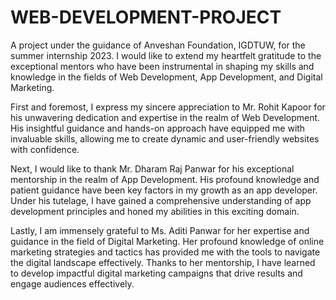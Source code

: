 # WEB-DEVELOPMENT-PROJECT
A project under the guidance of Anveshan Foundation, IGDTUW, for the summer internship 2023.
I would like to extend my heartfelt gratitude to the exceptional mentors who have been instrumental in shaping my skills and knowledge in the fields of Web Development, App Development, and Digital Marketing.


First and foremost, I express my sincere appreciation to Mr. Rohit Kapoor for his unwavering dedication and expertise in the realm of Web Development. His insightful guidance and hands-on approach have equipped me with invaluable skills, allowing me to create dynamic and user-friendly websites with confidence.


Next, I would like to thank Mr. Dharam Raj Panwar for his exceptional mentorship in the realm of App Development. His profound knowledge and patient guidance have been key factors in my growth as an app developer. Under his tutelage, I have gained a comprehensive understanding of app development principles and honed my abilities in this exciting domain.


Lastly, I am immensely grateful to Ms. Aditi Panwar for her expertise and guidance in the field of Digital Marketing. Her profound knowledge of online marketing strategies and tactics has provided me with the tools to navigate the digital landscape effectively. Thanks to her mentorship, I have learned to develop impactful digital marketing campaigns that drive results and engage audiences effectively.

